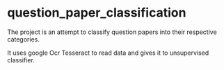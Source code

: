 # question_paper_classification

The project is an attempt to classify question papers into their respective categories.

It uses google Ocr Tesseract to read data and gives it to unsupervised classifier.
